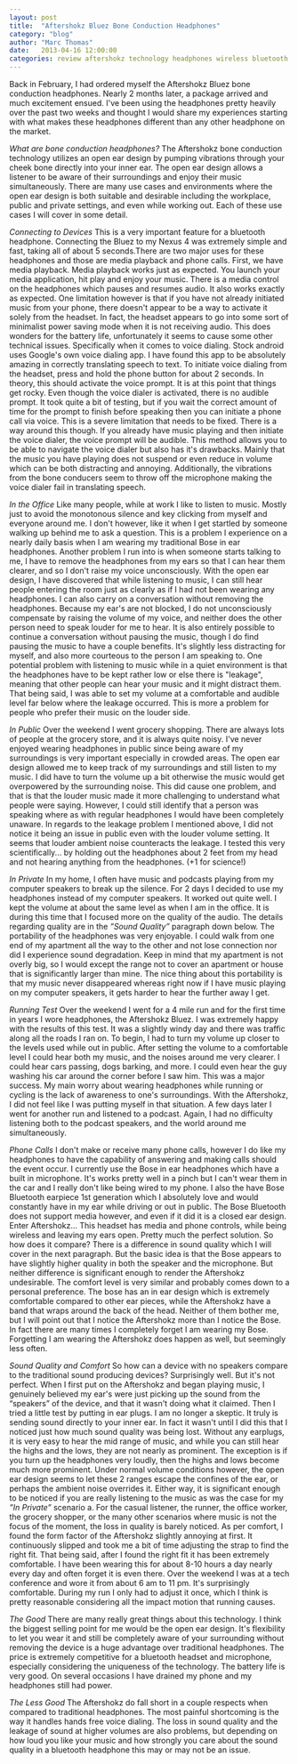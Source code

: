 ```yaml
---
layout: post
title:  "Aftershokz Bluez Bone Conduction Headphones"
category: "blog"
author: "Marc Thomas"
date:   2013-04-16 12:00:00
categories: review aftershokz technology headphones wireless bluetooth
---
```


Back in February, I had ordered myself the Aftershokz Bluez bone conduction headphones. Nearly 2 months later, a package arrived and much excitement ensued. I've been using the headphones pretty heavily over the past two weeks and thought I would share my experiences starting with what makes these headphones different than any other headphone on the market. 

_What are bone conduction headphones?_
The Aftershokz bone conduction technology utilizes an open ear design by pumping vibrations through your cheek bone directly into your inner ear. The open ear design allows a listener to be aware of their surroundings and enjoy their music simultaneously. There are many use cases and environments where the open ear design is both suitable and desirable including the workplace, public and private settings, and even while working out. Each of these use cases I will cover in some detail.

_Connecting to Devices_
    This is a very important feature for a bluetooth headphone. Connecting the Bluez to my Nexus 4 was extremely simple and fast, taking all of about 5 seconds.There are two major uses for these headphones and those are media playback and phone calls. 
First, we have media playback. Media playback works just as expected. You launch your media application, hit play and enjoy your music. There is a media control on the headphones which pauses and resumes audio. It also works exactly as expected. One limitation however is that if you have not already initiated music from your phone, there doesn't appear to be a way to activate it solely from the headset. In fact, the headset appears to go into some sort of minimalist power saving mode when it is not receiving audio. This does wonders for the battery life, unfortunately it seems to cause some other technical issues. Specifically when it comes to voice dialing. 
    Stock android uses Google's own voice dialing app. I have found this app to be absolutely amazing in correctly translating speech to text. To initiate voice dialing from the headset, press and hold the phone button for about 2 seconds. In theory, this should activate the voice prompt. It is at this point that things get rocky. Even though the voice dialer is activated, there is no audible prompt. It took quite a bit of testing, but if you wait the correct amount of time for the prompt to finish before speaking then you can initiate a phone call via voice. This is a severe limitation that needs to be fixed. There is a way around this though. If you already have music playing and then initiate the voice dialer, the voice prompt will be audible. This method allows you to be able to navigate the voice dialer but also has it's drawbacks. Mainly that the music you have playing does not suspend or even reduce in volume which can be both distracting and annoying. Additionally, the vibrations from the bone conducers seem to throw off the microphone making the voice dialer fail in translating speech.

_In the Office_
Like many people, while at work I like to listen to music. Mostly just to avoid the monotonous silence and key clicking from myself and everyone around me. I don't however, like it when I get startled by someone walking up behind me to ask a question. This is a problem I experience on a nearly daily basis when I am wearing my traditional Bose in ear headphones. Another problem I run into is when someone starts talking to me, I have to remove the headphones from my ears so that I can hear them clearer, and so I don't raise my voice unconsciously.
With the open ear design, I have discovered that while listening to music, I can still hear people entering the room just as clearly as if I had not been wearing any headphones. I can also carry on a conversation without removing the headphones. Because my ear's are not blocked, I do not unconsciously compensate by raising the volume of my voice, and neither does the other person need to speak louder for me to hear. It is also entirely possible to continue a conversation without pausing the music, though I do find pausing the music to have a couple benefits. It's slightly less distracting for myself, and also more courteous to the person I am speaking to.
One potential problem with listening to music while in a quiet environment is that the headphones have to be kept rather low or else there is "leakage", meaning that other people can hear your music and it might distract them. That being said, I was able to set my volume at a comfortable and audible level far below where the leakage occurred. This is more a problem for people who prefer their music on the louder side.

_In Public_
Over the weekend I went grocery shopping. There are always lots of people at the grocery store, and it is always quite noisy. I've never enjoyed wearing headphones in public since being aware of my surroundings is very important especially in crowded areas. The open ear design allowed me to keep track of my surroundings and still listen to my music. I did have to turn the volume up a bit otherwise the music would get overpowered by the surrounding noise. This did cause one problem, and that is that the louder music made it more challenging to understand what people were saying. However, I could still identify that a person was speaking where as with regular headphones I would have been completely unaware. 
In regards to the leakage problem I mentioned above, I did not notice it being an issue in public even with the louder volume setting. It seems that louder ambient noise counteracts the leakage. I tested this very scientifically... by holding out the headphones about 2 feet from my head and not hearing anything from the headphones.  (+1 for science!)

_In Private_
In my home, I often have music and podcasts playing from my computer speakers to break up the silence.  For 2 days I decided to use my headphones instead of my computer speakers. It worked out quite well. I kept the volume at about the same level as when I am in the office. It is during this time that I focused more on the quality of the audio. The details regarding quality are in the _”Sound Quality”_ paragraph down below. The portability of the headphones was very enjoyable. I could walk from one end of my apartment all the way to the other and not lose connection nor did I experience sound degradation. Keep in mind that my apartment is not overly big, so I would except the range not to cover an apartment or house that is significantly larger than mine. The nice thing about this portability is that my music never disappeared whereas right now if I have music playing on my computer speakers, it gets harder to hear the further away I get. 

_Running Test_
    Over the weekend I went for a 4 mile run and for the first time in years I wore headphones, the Aftershokz Bluez. I was extremely happy with the results of this test. It was a slightly windy day and there was traffic along all the roads I ran on. To begin, I had to turn my volume up closer to the levels used while out in public. After setting the volume to a comfortable level I could hear both my music, and the noises around me very clearer. I could hear cars passing, dogs barking, and more. I could even hear the guy washing his car around the corner before I saw him. This was a major success. My main worry about wearing headphones while running or cycling is the lack of awareness to one's surroundings. With the Aftershokz, I did not feel like I was putting myself in that situation. A few days later I went for another run and listened to a podcast. Again, I had no difficulty listening both to the podcast speakers, and the world around me simultaneously.
 
_Phone Calls_
I don't make or receive many phone calls, however I do like my headphones to have the capability of answering and making calls should the event occur. I currently use the Bose in ear headphones which have a built in microphone. It's works pretty well in a pinch but I can't wear them in the car and I really don't like being wired to my phone. I also the have Bose Bluetooth earpiece 1st generation which I absolutely love and would constantly have in my ear while driving or out in public. The Bose Bluetooth does not support media however, and even if it did it is a closed ear design. Enter Aftershokz... This headset has media and phone controls, while being wireless and leaving my ears open. Pretty much the perfect solution. 
So how does it compare? There is a difference in sound quality which I will cover in the next paragraph. But the basic idea is that the Bose appears to have slightly higher quality in both the speaker and the microphone. But neither difference is significant enough to render the Aftershokz undesirable. The comfort level is very similar and probably comes down to a personal preference. The bose has an in ear design which is extremely comfortable compared to other ear pieces, while the Aftershokz have a band that wraps around the back of the head. Neither of them bother me, but I will point out that I notice the Aftershokz more than I notice the Bose. In fact there are many times I completely forget I am wearing my Bose. Forgetting I am wearing the Aftershokz does happen as well, but seemingly less often. 

_Sound Quality and Comfort_
So how can a device with no speakers compare to the traditional sound producing devices? Surprisingly well. But it's not perfect. When I first put on the Aftershokz and began playing music, I genuinely believed my ear's were just picking up the sound from the “speakers” of the device, and that it wasn't doing what it claimed. Then I tried a little test by putting in ear plugs. I am no longer a skeptic. It truly is sending sound directly to your inner ear. In fact it wasn't until I did this that I noticed just how much sound quality was being lost.
Without any earplugs, it is very easy to hear the mid range of music, and while you can still hear the highs and the lows, they are not nearly as prominent. The exception is if you turn up the headphones very loudly, then the highs and lows become much more prominent. Under normal volume conditions however, the open ear design seems to let these 2 ranges escape the confines of the ear, or perhaps the ambient noise overrides it. Either way, it is significant enough to be noticed if you are really listening to the music as was the case for my _”In Private”_ scenario a. For the casual listener, the runner, the office worker, the grocery shopper,  or the many other scenarios where music is not the focus of the moment, the loss in quality is barely noticed.
As per comfort, I found the form factor of the Aftershokz slightly annoying at first. It  continuously slipped and took me a bit of time adjusting the strap to find the right fit. That being said, after I found the right fit it has been extremely comfortable. I have been wearing this for about 8-10 hours a day nearly every day and often forget it is even there. Over the weekend I was at a tech conference and wore it from about 6 am to 11 pm. It's surprisingly comfortable. During my run I only had to adjust it once, which I think is pretty reasonable considering all the impact motion that running causes.

_The Good_
    There are many really great things about this technology. I think the biggest selling point for me would be the open ear design. It's flexibility to let you wear it and still be completely aware of your surrounding without removing the device is a huge advantage over traditional headphones. The price is extremely competitive for a bluetooth headset and microphone, especially considering the uniqueness of the technology. The battery life is very good. On several occasions I have drained my phone and my headphones still had power.  

_The Less Good_
    The Aftershokz do fall short in a couple respects when compared to traditional headphones. The most painful shortcoming is the way it handles hands free voice dialing. The loss in sound quality and the leakage of sound at higher volumes are also problems, but depending on how loud you like your music and how strongly you care about the sound quality in a bluetooth headphone this may or may not be an issue.



